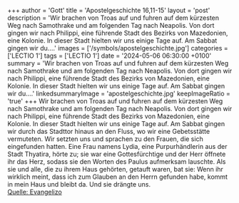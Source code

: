 +++
author = 'Gott'
title = 'Apostelgeschichte 16,11-15'
layout = 'post'
description = 'Wir brachen von Troas auf und fuhren auf dem kürzesten Weg nach Samothrake und am folgenden Tag nach Neapolis. Von dort gingen wir nach Philippi, eine führende Stadt des Bezirks von Mazedonien, eine Kolonie. In dieser Stadt hielten wir uns einige Tage auf. Am Sabbat gingen wir du....'
images = ['/symbols/apostelgeschichte.jpg']
categories = ['LECTIO 1']
tags = ['LECTIO 1']
date = '2024-05-06 06:30:00 +0100'
summary = 'Wir brachen von Troas auf und fuhren auf dem kürzesten Weg nach Samothrake und am folgenden Tag nach Neapolis. Von dort gingen wir nach Philippi, eine führende Stadt des Bezirks von Mazedonien, eine Kolonie. In dieser Stadt hielten wir uns einige Tage auf. Am Sabbat gingen wir du....'
linkedsummaryImage = 'apostelgeschichte.jpg'
keepImageRatio = 'true'
+++
Wir brachen von Troas auf und fuhren auf dem kürzesten Weg nach Samothrake und am folgenden Tag nach Neapolis.
Von dort gingen wir nach Philippi, eine führende Stadt des Bezirks von Mazedonien, eine Kolonie. In dieser Stadt hielten wir uns einige Tage auf.
Am Sabbat gingen wir durch das Stadttor hinaus an den Fluss, wo wir eine Gebetsstätte vermuteten.<!--more--> Wir setzten uns und sprachen zu den Frauen, die sich eingefunden hatten.
Eine Frau namens Lydia, eine Purpurhändlerin aus der Stadt Thyatira, hörte zu; sie war eine Gottesfürchtige und der Herr öffnete ihr das Herz, sodass sie den Worten des Paulus aufmerksam lauschte.
Als sie und alle, die zu ihrem Haus gehörten, getauft waren, bat sie: Wenn ihr wirklich meint, dass ich zum Glauben an den Herrn gefunden habe, kommt in mein Haus und bleibt da. Und sie drängte uns.<br> [Quelle: Evangelizo](https://evangeliumtagfuertag.org/DE/gospel)
